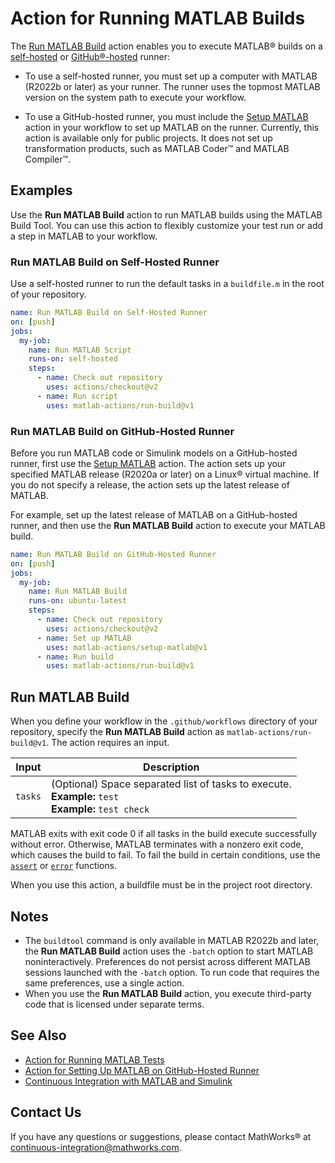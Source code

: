 # Action for Running MATLAB Builds

The [Run MATLAB Build](#run-matlab-build) action enables you to execute MATLAB&reg; builds on a [self-hosted](https://docs.github.com/en/free-pro-team@latest/actions/hosting-your-own-runners/about-self-hosted-runners) or [GitHub&reg;-hosted](https://docs.github.com/en/free-pro-team@latest/actions/reference/specifications-for-github-hosted-runners) runner:

- To use a self-hosted runner, you must set up a computer with MATLAB (R2022b or later) as your runner. The runner uses the topmost MATLAB version on the system path to execute your workflow.

- To use a GitHub-hosted runner, you must include the [Setup MATLAB](https://github.com/matlab-actions/setup-matlab/) action in your workflow to set up MATLAB on the runner. Currently, this action is available only for public projects. It does not set up transformation products, such as MATLAB Coder&trade; and MATLAB Compiler&trade;.

## Examples
Use the **Run MATLAB Build** action to run MATLAB builds using the MATLAB Build Tool. You can use this action to flexibly customize your test run or add a step in MATLAB to your workflow.

### Run MATLAB Build on Self-Hosted Runner
Use a self-hosted runner to run the default tasks in a `buildfile.m` in the root of your repository.

```yaml
name: Run MATLAB Build on Self-Hosted Runner
on: [push]
jobs:
  my-job:
    name: Run MATLAB Script
    runs-on: self-hosted
    steps:
      - name: Check out repository
        uses: actions/checkout@v2
      - name: Run script
        uses: matlab-actions/run-build@v1
```

### Run MATLAB Build on GitHub-Hosted Runner
Before you run MATLAB code or Simulink models on a GitHub-hosted runner, first use the [Setup MATLAB](https://github.com/matlab-actions/setup-matlab/) action. The action sets up your specified MATLAB release (R2020a or later) on a Linux&reg; virtual machine. If you do not specify a release, the action sets up the latest release of MATLAB.

For example, set up the latest release of MATLAB on a GitHub-hosted runner, and then use the **Run MATLAB Build** action to execute your MATLAB build.

```yaml
name: Run MATLAB Build on GitHub-Hosted Runner
on: [push]
jobs:
  my-job:
    name: Run MATLAB Build
    runs-on: ubuntu-latest
    steps:
      - name: Check out repository
        uses: actions/checkout@v2
      - name: Set up MATLAB
        uses: matlab-actions/setup-matlab@v1
      - name: Run build
        uses: matlab-actions/run-build@v1
```

## Run MATLAB Build
When you define your workflow in the `.github/workflows` directory of your repository, specify the **Run MATLAB Build** action as `matlab-actions/run-build@v1`. The action requires an input.

Input                     | Description
------------------------- | ---------------
`tasks`                   | (Optional) Space separated list of tasks to execute.<br/>**Example:** `test`<br/>**Example:** `test check`

MATLAB exits with exit code 0 if all tasks in the build execute successfully without error. Otherwise, MATLAB terminates with a nonzero exit code, which causes the build to fail. To fail the build in certain conditions, use the [`assert`](https://www.mathworks.com/help/matlab/ref/assert.html) or [`error`](https://www.mathworks.com/help/matlab/ref/error.html) functions.

When you use this action, a buildfile must be in the project root directory. 

## Notes
* The `buildtool` command is only available in MATLAB R2022b and later, the **Run MATLAB Build** action uses  the `-batch` option to start MATLAB noninteractively. Preferences do not persist across different MATLAB sessions launched with the `-batch` option. To run code that requires  the same preferences, use a single action.
* When you use the **Run MATLAB Build** action, you execute third-party code that is licensed under separate terms.

## See Also
- [Action for Running MATLAB Tests](https://github.com/matlab-actions/run-tests/)
- [Action for Setting Up MATLAB on GitHub-Hosted Runner](https://github.com/matlab-actions/setup-matlab/)
- [Continuous Integration with MATLAB and Simulink](https://www.mathworks.com/solutions/continuous-integration.html)

## Contact Us
If you have any questions or suggestions, please contact MathWorks&reg; at [continuous-integration@mathworks.com](mailto:continuous-integration@mathworks.com).
